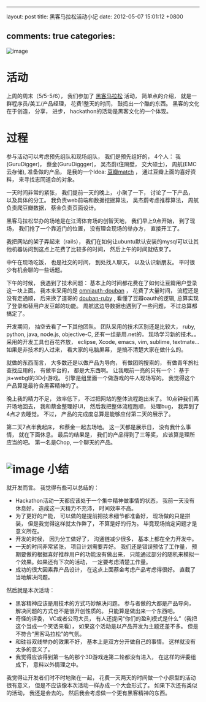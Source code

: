 
---
layout: post
title: 黑客马拉松活动小记
date: 2012-05-07 15:01:12 +0800

comments: true
categories: 
---

![image](http://topgeek.org/wp-content/uploads/2012/04/hackson.jpg)

活动
====

上周的周末（5/5-5/6）， 我们参加了 [黑客马拉松](http://topgeek.org/?p=399)
活动， 简单点的介绍， 就是一群程序员/美工/产品经理， 花费1整天的时间，
鼓捣出一个酷的东西。 黑客的文化在于创造， 分享， 进步，
hackathon的活动是黑客文化的一个体现。

过程
====

参与活动可以考虑预先组队和现场组队， 我们是预先组好的， 4个人：
我(GuruDigger)， 蔡金(GuruDiggger)， 吴杰蔚(住隔壁， 交大硕士)，
周航(EMC云存储), 准备做的产品， 是我的一个Idea:
[豆瓣match](http://gurudigger.com/balloons/164) ，
通过豆瓣上面的喜好资料， 来寻找志同道合的对象。

一天时间非常的紧张， 我们提前一天的晚上， 小聚了一下， 讨论了一下产品，
以及具体的分工。 我负责web前端和数据挖掘算法， 吴杰蔚考虑推荐算法，
周航负责爬豆瓣数据， 蔡金负责页面设计。

黑客马拉松举办的场地是在江湾体育场的创智天地， 我们早上9点开始， 到了现场，
我们抢了一个靠近门的位置， 没有理会现场的举办方， 直接开工了。

我把网站的架子弄起来（rails），
我们在如何让ubuntu默认安装的mysql可以让其他机器访问到这点上花费了比较多的时间，
然后上午的时间就结束了。

中午在现场吃饭， 也是社交的时间， 到处找人聊天， 以及认识新朋友。
平时很少有机会聊的一些话题。

下午的时候， 我遇到了技术问题：
基本上的时间都花费在了如何让豆瓣用户登录这一块上面。 我本来采用的是
[omniauth-douban](https://github.com/ballantyne/omniauth-douban) ，
花费了大量时间， 流程还是没有走通顺， 后来换了道哥的
[douban-ruby](https://github.com/lidaobing/douban-ruby) ,
看懂了豆瓣oauth的逻辑, 总算实现了登录和替用户发豆邮的功能。
周航这边导数据也遇到了一些问题， 不过总算都搞定了。

开发期间， 抽空去看了一下其他团队。 团队采用的技术区别还是比较大， ruby,
python, java, node.js, objective-C, 还有一组是用.net的，
现场学习新的技术。。 采用的开发工具也百花齐放， eclipse, Xcode, emacs,
vim, sublime, textmate... 如果是非技术的人过来， 看大家的电脑屏幕，
是搞不清楚大家在做什么的。

就做的东西而言， 大多数还是以做产品为导向， 有做团购搜索的，
有做青年旅社查找应用的， 有做平台的， 都是大东西啊。
让我眼前一亮的只有一个： 基于js+webgl的3D小游戏。
引擎是组里面一个做游戏的牛人现场写的。
我觉得这个产品算是最符合黑客精神的了。

晚上我的精力不足， 效率低下， 不过把网站的整体流程跑出来了。
10点钟我们离开场地回去， 我和蔡金整理好UI， 然后我把整体流程跑顺， 处理bug，
我弄到了4点才去睡觉。 不过， 产品的完成度总算是能够应付第二天的展示了。

第二天7点半我起床， 和蔡金一起去场地。 这一天都是展示日， 没有我什么事情，
就在下面休息。 最后的结果是， 我们的产品得到了三等奖，
应该算是理所应当的吧。 第一名是Chop, 一个聊天的产品。

![image](http://image20.it168.com/201205_500x375/1041/349bd5185b1d5905.jpg)
小结
====

就开发而言。 我觉得有些可以总结的：

-   Hackathon活动一天都应该处于一个集中精神做事情的状态，
    我前一天没有休息好， 造成这一天精力不充沛， 时间效率不高。
-   为了更好的产能， 可以做的是提前把技术细节都准备好， 现场做的只是拼装，
    但是我觉得这样就太作弊了， 不算是好的行为。
    毕竟现场搞定问题才是意义所在。
-   开发的时候， 因为分工做好了， 沟通链减少很多， 基本上都在全力开发中。
-   一天的时间非常紧张， 项目计划需要弄好。 我们还是错误预估了工作量，
    预期要做的根据喜好推荐用户的功能没有做出来，
    只能通过部分的随机来模拟一个效果。如果还有下次的活动，
    一定要考虑清楚工作量。
-   成功的很大因素靠产品设计， 在这点上面蔡金考虑产品考虑得很好。
    直截了当地解决问题。

然后就是本次活动：

-   黑客精神应该是用技术的方式巧妙解决问题。 参与者做的大都是产品导向，
    解决问题的方式也不是很开创性质的。 只能算是做出来一个东西吧。
-   奇怪的评委， VC或者公司大员，
    有人还提问“你们的盈利模式是什么”（我把这个当成一个笑话来看），
    如果这个活动是以产品开发为主题还差不多。
    但是不符合“黑客马拉松”的气氛。
-   和硅谷双线举办的效果不好， 基本上是双方分开做自己的事情。
    这样就没有太多的意义了。
-   我觉得应该得到第一名的那个3D游戏连第二轮都没有进入，
    在这样的评委组成下， 意料以外情理之中。

我觉得让开发者们时不时地聚在一起，
花费一天两天的时间做一个小原型的活动很有意义，
但是不应该像本次活动一样办成一个大会形式了。 如果下次还有类似的活动，
我还是会去的。 然后我会考虑做一个更有黑客精神的东西。